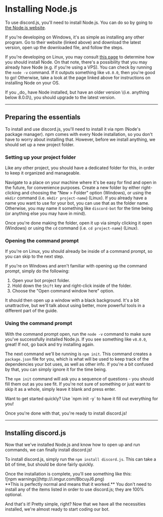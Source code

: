 # Installing Node.js

To use discord.js, you'll need to install Node.js. You can do so by going to [the Node.js website](https://nodejs.org/en/).

If you're developing on Windows, it's as simple as installing any other program. Go to their website \(linked above\) and download the latest version, open up the downloaded file, and follow the steps.

If you're developing on Linux, you may consult [this page](https://nodejs.org/en/download/package-manager/) to determine how you should install Node. On that note, there's a possibility that you may already have Node \(e.g. if you're using a VPS\). You can check by running the `node -v` command. If it outputs something like `v8.0.0`, then you're good to go! Otherwise, take a look at the page linked above for instructions on installing Node on your OS.

<p class="warning">If you _do_ have Node installed, but have an older version \(i.e. anything below 8.0.0\), you should upgrade to the latest version.</p>

---

## Preparing the essentials

To install and use discord.js, you'll need to install it via npm \(Node's package manager\). npm comes with every Node installation, so you don't have to worry about installing that. However, before we install anything, we should set up a new project folder.

### Setting up your project folder

Like any other project, you should have a dedicated folder for this, in order to keep it organized and manageable.

Navigate to a place on your machine where it's be easy for find and open in the future, for convenience purposes. Create a new folder by either right-clicking and choosing the "New &gt; Folder" option \(Windows\), or using the `mkdir` command \(i.e. `mkdir project-name`\) \(Linux\). If you already have a name you want to use for your bot, you can use that as the folder name. Otherwise, you may name it something like `discord-bot` for the time being \(or anything else you may have in mind\).

Once you're done making the folder, open it up via simply clicking it open \(Windows\) or using the `cd` command \(i.e. `cd project-name`\) \(Linux\).

### Opening the command prompt

If you're on Linux, you should already be inside of a command prompt, so you can skip to the next step.

If you're on Windows and aren't familiar with opening up the command prompt, simply do the following:

1. Open your bot project folder.
2. Hold down the `Shift` key and right-click inside of the folder.
3. Choose the "Open command window here" option.

It should then open up a window with a black background. It's a bit unattractive, but we'll talk about using better, more powerful tools in a different part of the guide.

### Using the command prompt

With the command prompt open, run the `node -v` command to make sure you've successfully installed Node.js. If you see something like `v8.0.0`, great! If not, go back and try installing again.

The next command we'll be running is `npm init`. This command creates a `package.json` file for you, which is what will be used to keep track of the dependencies your bot uses, as well as other info. If you're a bit confused by that, you can simply ignore it for the time being.

The `npm init` command will ask you a sequence of questions - you should fill them out as you see fit. If you're not sure of something or just want to skip it as a whole, simply leave it blank and press enter.

<p class="tip">Want to get started quickly? Use `npm init -y` to have it fill out everything for you!</p>

Once you're done with that, you're ready to install discord.js!

---

## Installing discord.js

Now that we've installed Node.js and know how to open up and run commands, we can finally install discord.js!

To install discord.js, simply run the `npm install discord.js`. This can take a bit of time, but should be done fairly quickly.

<p class="warning">Once the installation is complete, you'll see something like this:<br/>
![npm warnings](http://i.imgur.com/BbcuyJ6.png)<br/>**This is perfectly normal and means that it worked.** You don't need to install any of the items listed in order to use discord.js; they are 100% optional.</p>

And that's it! Pretty simple, right? Now that we have all the necessities installed, we're almost ready to start coding our bot.